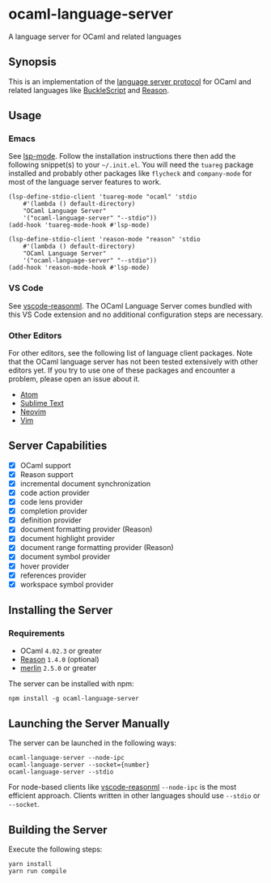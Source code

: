# ocaml-language-server

A language server for OCaml and related languages

## Synopsis

This is an implementation of the [language server
protocol](https://github.com/Microsoft/language-server-protocol) for OCaml and
related languages like [BuckleScript](http://bloomberg.github.io/bucklescript)
and [Reason](https://facebook.github.io/reason).

## Usage

### Emacs

See [lsp-mode](https://github.com/emacs-lsp/lsp-mode). Follow the installation
instructions there then add the following snippet(s) to your `~/.init.el`. You
will need the `tuareg` package installed and probably other packages like
`flycheck` and `company-mode` for most of the language server features to work.

```elisp
(lsp-define-stdio-client 'tuareg-mode "ocaml" 'stdio
	#'(lambda () default-directory)
	"OCaml Language Server"
	'("ocaml-language-server" "--stdio"))
(add-hook 'tuareg-mode-hook #'lsp-mode)
```

```elisp
(lsp-define-stdio-client 'reason-mode "reason" 'stdio
	#'(lambda () default-directory)
	"OCaml Language Server"
	'("ocaml-language-server" "--stdio"))
(add-hook 'reason-mode-hook #'lsp-mode)
```

### VS Code

See [vscode-reasonml](https://github.com/freebroccolo/vscode-reasonml). The
OCaml Language Server comes bundled with this VS Code extension and no
additional configuration steps are necessary.

### Other Editors

For other editors, see the following list of language client packages. Note that
the OCaml language server has not been tested extensively with other editors
yet. If you try to use one of these packages and encounter a problem, please
open an issue about it.

- [Atom](https://github.com/atom/atom-languageclient)
- [Sublime Text](https://github.com/sourcegraph/sublime-lsp)
- [Neovim](https://github.com/neovim/neovim/pull/6856)
- [Vim](https://github.com/prabirshrestha/vim-lsp)

## Server Capabilities

- [x] OCaml support
- [x] Reason support
- [x] incremental document synchronization
- [x] code action provider
- [x] code lens provider
- [x] completion provider
- [x] definition provider
- [x] document formatting provider (Reason)
- [x] document highlight provider
- [x] document range formatting provider (Reason)
- [x] document symbol provider
- [x] hover provider
- [x] references provider
- [x] workspace symbol provider

## Installing the Server

### Requirements

- OCaml `4.02.3` or greater
- [Reason](https://github.com/facebook/reason) `1.4.0` (optional)
- [merlin](https://github.com/the-lambda-church/merlin) `2.5.0` or greater

The server can be installed with npm:

```
npm install -g ocaml-language-server
```

## Launching the Server Manually

The server can be launched in the following ways:

```
ocaml-language-server --node-ipc
ocaml-language-server --socket={number}
ocaml-language-server --stdio
```

For node-based clients like
[vscode-reasonml](https://github.com/freebroccolo/vscode-reasonml) `--node-ipc`
is the most efficient approach. Clients written in other languages should use
`--stdio` or `--socket`.

## Building the Server

Execute the following steps:

```
yarn install
yarn run compile
```
